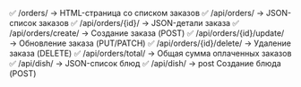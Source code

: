 ✅ /orders/ → HTML-страница со списком заказов
✅ /api/orders/ → JSON-список заказов
✅ /api/orders/{id}/ → JSON-детали заказа
✅ /api/orders/create/ → Создание заказа (POST)
✅ /api/orders/{id}/update/ → Обновление заказа (PUT/PATCH)
✅ /api/orders/{id}/delete/ → Удаление заказа (DELETE)
✅ /api/orders/total/ → Общая сумма оплаченных заказов
✅ /api/dish/ → JSON-список блюд
✅ /api/dish/ → post Создание блюда (POST)